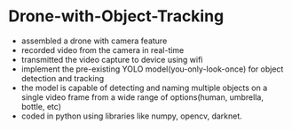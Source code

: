 # Drone-with-Object-Tracking
- assembled a drone with camera feature
- recorded video from the camera in real-time
- transmitted the video capture to device using wifi
- implement the pre-existing YOLO model(you-only-look-once) for object detection and tracking
- the model is capable of detecting and naming multiple objects on a single video frame from a wide range of options(human, umbrella, bottle, etc)
- coded in python using libraries like numpy, opencv, darknet.
